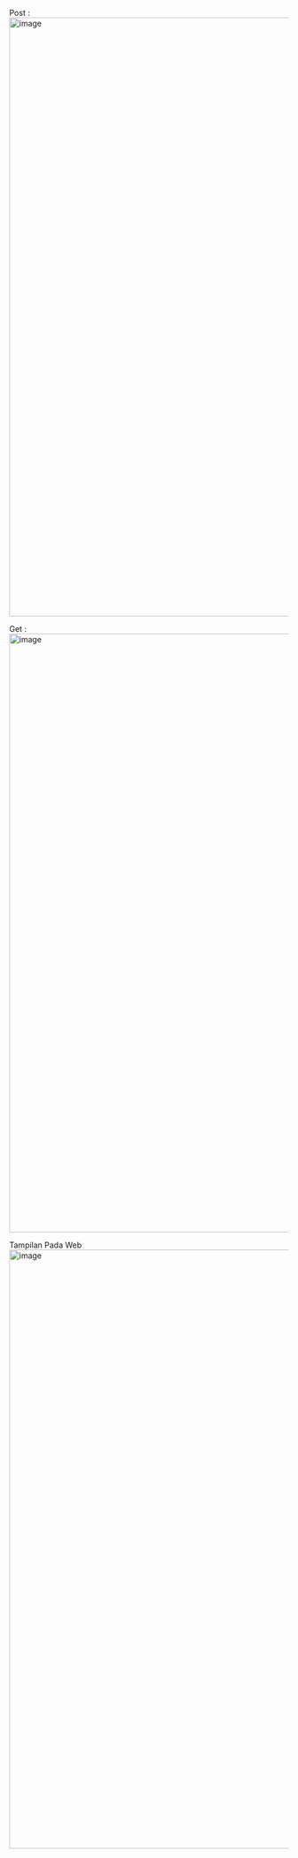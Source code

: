 Post :
<img width="1920" height="1080" alt="image" src="https://github.com/user-attachments/assets/ffaa379e-50f9-40d3-94cf-f0256f25e104" />

Get :
<img width="1920" height="1080" alt="image" src="https://github.com/user-attachments/assets/e873a4f0-6b78-4551-a199-17c5e1d8d240" />

Tampilan Pada Web
<img width="1920" height="1080" alt="image" src="https://github.com/user-attachments/assets/d3491bdb-850e-4f63-980d-b61fd276e459" />


